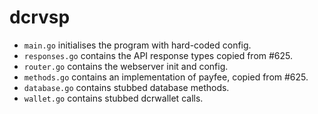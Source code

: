 # dcrvsp

- `main.go` initialises the program with hard-coded config.
- `responses.go` contains the API response types copied from #625.
- `router.go` contains the webserver init and config.
- `methods.go` contains an implementation of payfee, copied from #625.
- `database.go` contains stubbed database methods.
- `wallet.go` contains stubbed dcrwallet calls.
